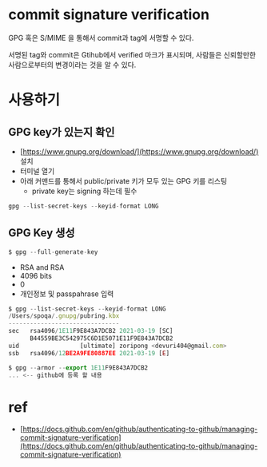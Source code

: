 # commit signature verification

GPG 혹은 S/MIME 을 통해서 commit과 tag에 서명할 수 있다.

서명된 tag와 commit은 Gtihub에서 verified 마크가 표시되며, 사람들은 신뢰할만한 사람으로부터의 변경이라는 것을 알 수 있다.

# 사용하기

## GPG key가 있는지 확인

- [https://www.gnupg.org/download/](https://www.gnupg.org/download/) 설치
- 터미널 열기
- 아래 커맨드를 통해서 public/private 키가 모두 있는 GPG 키를 리스팅
    - private key는 signing 하는데 필수

```jsx
gpg --list-secret-keys --keyid-format LONG
```

## GPG Key 생성

```jsx
$ gpg --full-generate-key
```

- RSA and RSA
- 4096 bits
- 0
- 개인정보 및 passpahrase 입력

```jsx
$ gpg --list-secret-keys --keyid-format LONG
/Users/spoqa/.gnupg/pubring.kbx
-------------------------------
sec   rsa4096/1E11F9E843A7DCB2 2021-03-19 [SC]
      B44559BE3C542975C6D1E5071E11F9E843A7DCB2
uid                 [ultimate] zoripong <devuri404@gmail.com>
ssb   rsa4096/12BE2A9FE80887EE 2021-03-19 [E]

$ gpg --armor --export 1E11F9E843A7DCB2
... <-- github에 등록 할 내용
```

# ref

- [https://docs.github.com/en/github/authenticating-to-github/managing-commit-signature-verification](https://docs.github.com/en/github/authenticating-to-github/managing-commit-signature-verification)

